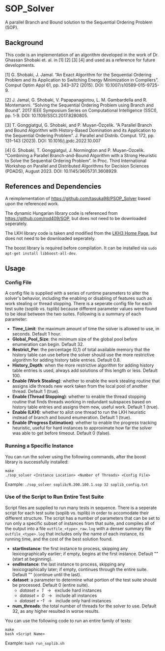 # SOP_Solver
A parallel Branch and Bound solution to the Sequential Ordering Problem (SOP). 


## Background
This code is an implementation of an algorithm developed in the work of Dr. Ghassan Shobaki et. al. in [1] [2] [3] [4] and used as a reference for future developments. 

[1] G. Shobaki, J. Jamal. “An Exact Algorithm for the Sequential Ordering Problem and its Application to Switching Energy Minimization in Compilers”. Comput Optim Appl 61, pp. 343–372 (2015). DOI: 10.1007/s10589-015-9725-9.

[2] J. Jamal, G. Shobaki, V. Papapanagiotou, L. M. Gambardella and R. Montemanni. “Solving the Sequential Ordering Problem using Branch and Bound”. 2017 IEEE Symposium Series on Computational Intelligence (SSCI), pp. 1-9. DOI: 10.1109/SSCI.2017.8280805.

[3] T. Gonggiatgul, G. Shobaki, and P. Muyan-Özçelik. “A Parallel Branch and
Bound Algorithm with History-Based Domination and its Application to the
Sequential Ordering Problem”. J. Parallel and Distrib. Comput. 172, pp. 131–143 (2023). DOI: 10.1016/j.jpdc.2022.10.007

[4] G. Shobaki, T. Gonggiatgul, J. Normington and P. Muyan-Ozcelik. “Combining a Parallel Branch-and-Bound Algorithm with a Strong Heuristic to Solve the Sequential Ordering Problem”. In Proc. Third International Workshop on Parallel and Distributed Algorithms for Decision Sciences (PDADS), August 2023. DOI: 10.1145/3605731.3608929.


## References and Dependencies
A reimplementation of https://github.com/tasuka98/PSOP_Solver based upon the referenced work.

The dynamic Hungarian library code is referenced from https://github.com/rod409/SOP, but does not need to be downloaded seperately. 

The LKH library code is taken and modified from the [LKH3 Home Page](http://webhotel4.ruc.dk/~keld/research/LKH-3/), but does not need to be downloaded seperately. 

The boost library is required before compilation. It can be installed via `sudo apt-get install libboost-all-dev`.


## Usage
### Config File
A config file is supplied with a series of runtime parameters to alter the solver's behavior, including the enabling or disabling of features such as work stealing or thread stopping. There is a seperate config file for each test suite (soplib vs. tsplib) because different parameter values were found to be ideal between the two suites. Following is a summary of each parameter: 
 - <b>Time_Limit</b>: the maximum amount of time the solver is allowed to use, in seconds. Default 1 hour. 
 - <b>Global_Pool_Size</b>: the minimum size of the global pool before enumeration can begin. Default 32. 
 - <b>Restrict_Per</b>: the percentage (0,1) of total available memory that the history table can use before the solver should use the more restrictive algorithm for adding history table entries. Default 0.8. 
 - <b>History_Depth</b>: when the more restrictive algorithm for adding history table entries is used, always add solutions of this length or less. Default 100. 
 - <b>Enable (Work Stealing)</b>: whether to enable the work stealing routine that assigns idle threads new work taken from the local pool of another thread. Default 1 (true). 
 - <b>Enable (Thread Stopping)</b>: whether to enable the thread stopping routine that finds threads working in redundant subspaces based on history table entries and assigns them new, useful work. Default 1 (true). 
 - <b>Enable (LKH)</b>: whether to allot one thread to run the LKH heuristic instead of branch and bound enumeration. Default 1 (true). 
 - <b>Enable (Progress Estimation)</b>: whether to enable the progress tracking heuristic, useful for hard instances to approximate how far the solver was able to get before timeout. Default 0 (false). 
### Running a Specific Instance
You can run the solver using the following commands, after the boost library is successfully installed: 

    make
    ./sop_solver <Instance Location> <Number of Threads> <Config File>
Example: `./sop_solver soplib/R.200.100.1.sop 32 soplib_config.txt`
### Use of the Script to Run Entire Test Suite
Script files are supplied to run many tests in sequence. There is a seperate script for each test suite (soplib vs. tsplib) in order to accomodate their different structure. The script has a number of parameters that can be set to run only a specific subset of instances from that suite, and compiles all of the output into a file `outfile_<type>_raw.log` with a denser summary file `outfile_<type>.log` that includes only the name of each instance, its running time, and the cost of the best solution found. 
 - <b>startInstance</b>: the first instance to process, skipping any lexicographically earlier; if empty, begins at the first instance. Default "" (start at beginning). 
 - <b>endInstance</b>: the last instance to process, skipping any lexicographically later; if empty, continues through the entire suite. Default "" (continue until the last). 
 - <b>dataset</b>: a parameter to determine what portion of the test suite should be processed. Default 0 (entire suite). 
    - <i>dataset =&nbsp; 1</i> &nbsp;&nbsp;->&nbsp;&nbsp;  exclude hard instances
    - <i>dataset =&nbsp; 0</i>  &nbsp;&nbsp;->&nbsp;&nbsp;  include all instances
    - <i>dataset = -1</i>  &nbsp;&nbsp;->&nbsp;&nbsp;  include only hard instances
 - <b>num_threads</b>: the total number of threads for the solver to use. Default 32, as any higher resulted in worse results. 

You can use the following code to run an entire family of tests: 

    make
    bash <Script Name>
Example: `bash run_soplib.sh`
